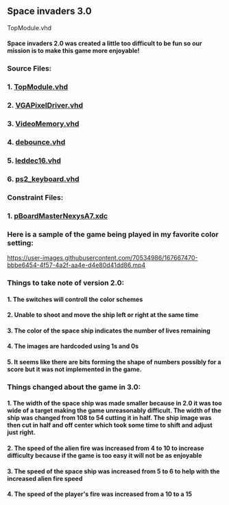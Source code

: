 ## Space invaders 3.0
TopModule.vhd
#### Space invaders 2.0 was created a little too difficult to be fun so our mission is to make this game more enjoyable!

### Source Files: 

### 1. [TopModule.vhd](./TopModule.vhd)

### 2. [VGAPixelDriver.vhd](./VGAPixelDriver.vhd)

### 3. [VideoMemory.vhd](./VideoMemory.vhd)

### 4. [debounce.vhd](./debounce.vhd)

### 5. [leddec16.vhd](./leddec16.vhd)

### 6. [ps2_keyboard.vhd](./ps2_keyboard.vhd)


### Constraint Files: 

### 1. [pBoardMasterNexysA7.xdc](./BoardMasterNexysA7.xdc)


### Here is a sample of the game being played in my favorite color setting:


https://user-images.githubusercontent.com/70534986/167667470-bbbe6454-4f57-4a2f-aa4e-d4e80d41dd86.mp4

### Things to take note of version 2.0:

#### 1. The switches will controll the color schemes
#### 2. Unable to shoot and move the ship left or right at the same time
#### 3. The color of the space ship indicates the number of lives remaining
#### 4. The images are hardcoded using 1s and 0s
#### 5. It seems like there are bits forming the shape of numbers possibly for a score but it was not implemented in the game.

### Things changed about the game in 3.0:
#### 1. The width of the space ship was made smaller because in 2.0 it was too wide of a target making the game unreasonably difficult. The width of the ship was changed from 108 to 54 cutting it in half. The ship image was then cut in half and off center which took some time to shift and adjust just right.
#### 2. The speed of the alien fire was increased from 4 to 10 to increase difficulty because if the game is too easy it will not be as enjoyable
#### 3. The speed of the space ship was increased from 5 to 6 to help with the increased alien fire speed
#### 4. The speed of the player's fire was increased from a 10 to a 15
